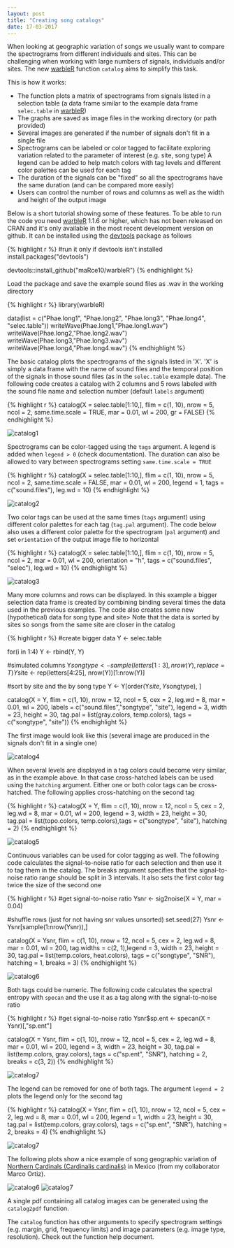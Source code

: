 ```yaml
---
layout: post
title: "Creating song catalogs"
date: 17-03-2017
---
```


When looking at geographic variation of songs we usually want to compare the spectrograms from different individuals and sites. This can be challenging when working with large numbers of signals, individuals and/or sites. The new [warbleR](https://cran.r-project.org/package=warbleR) function `catalog` aims to simplify this task.

This is how it works: 

* The function plots a matrix of spectrograms from signals listed in a selection table (a data frame similar to the example data frame `selec.table` in [warbleR](https://cran.r-project.org/package=warbleR))
* The graphs are saved as image files in the working directory (or path provided)
* Several images are generated if the number of signals don't fit in a single file 
* Spectrograms can be labeled or color tagged to facilitate exploring variation related to the parameter of interest (e.g. site, song type)
A legend can be added to help match colors with tag levels and different color palettes can be used for each tag
* The duration of the signals can be "fixed" so all the spectrograms have the same duration (and can be compared more easily)
* Users can control the number of rows and columns as well as the width and height of the output image


Below is a short tutorial showing some of these features. To be able to run the code you need [warbleR](https://cran.r-project.org/package=warbleR) 1.1.6 or higher, which has not been released on CRAN and it's only available in the most recent development version on github. It can be installed using the [devtools](https://cran.r-project.org/package=devtools) package as follows


{% highlight r %}
#run it only if devtools isn't installed
install.packages("devtools")

devtools::install_github("maRce10/warbleR")
{% endhighlight %}


Load the package and save the example sound files as .wav in the working directory 


{% highlight r %}
library(warbleR)

data(list = c("Phae.long1", "Phae.long2", "Phae.long3", 
              "Phae.long4", "selec.table"))
writeWave(Phae.long1,"Phae.long1.wav")
writeWave(Phae.long2,"Phae.long2.wav")
writeWave(Phae.long3,"Phae.long3.wav")
writeWave(Phae.long4,"Phae.long4.wav")
{% endhighlight %}

The basic catalog plots the spectrograms of the signals listed in 'X'. 'X' is simply a data frame with the name of sound files and the temporal position of the signals in those sound files (as in the `selec.table` example data). The following code creates a catalog with 2 columns and 5 rows labeled with the sound file name and selection number (default `labels` argument)


{% highlight r %}
catalog(X = selec.table[1:10,], flim = c(1, 10), nrow = 5, ncol = 2, 
        same.time.scale = TRUE, mar = 0.01, wl = 200, gr = FALSE)
{% endhighlight %}

![catalog1](/img/Catalog_p1-.png)

Spectrograms can be color-tagged using the `tags` argument. A legend is added when `legend > 0` (check documentation). The duration can also be allowed to vary between spectrograms setting `same.time.scale = TRUE`


{% highlight r %}
catalog(X = selec.table[1:10,], flim = c(1, 10), nrow = 5, ncol = 2, 
        same.time.scale = FALSE, mar = 0.01, wl = 200, legend = 1, 
        tags = c("sound.files"), leg.wd = 10)
{% endhighlight %}
  
![catalog2](/img/Catalog_p1-2.png)

Two color tags can be used at the same times (`tags` argument) using different color palettes for each tag (`tag.pal` argument). The code below also uses a different color palette for the spectrogram (`pal` argument) and set `orientation` of the output image file to horizontal
  

{% highlight r %}
catalog(X = selec.table[1:10,], flim = c(1, 10), nrow = 5, ncol = 2, 
       mar = 0.01, wl = 200, orientation = "h",  tags = c("sound.files", "selec"), 
       leg.wd = 10)
{% endhighlight %}

![catalog3](/img/Catalog_p1-3.png)

Many more columns and rows can be displayed. In this example a bigger selection data frame is created by combining binding several times the data used in the previous examples. The code also creates some new (hypothetical) data for song type and site> Note that the data is sorted by sites so songs from the same site are closer in the catalog


{% highlight r %}
#create bigger data
Y <- selec.table

for(i in 1:4) Y <- rbind(Y, Y)

#simulated columns
  Y$songtype <- sample(letters[1:3], nrow(Y), replace = T)
  Y$site <- rep(letters[4:25], nrow(Y))[1:nrow(Y)]

  #sort by site and the by song type 
Y <- Y[order(Y$site, Y$songtype), ]
  
  
catalog(X = Y, flim = c(1, 10), nrow = 12, ncol = 5, cex = 2, leg.wd = 8,
       mar = 0.01, wl = 200, labels = c("sound.files","songtype", "site"), 
       legend = 3, width = 23, height = 30, 
       tag.pal = list(gray.colors, temp.colors), tags = c("songtype", "site"))
{% endhighlight %}

 The first image would look like this (several image are produced in the signals don't fit in a single one)

 ![catalog4](/img/Catalog_p1-4.png)

When several levels are displayed in a tag colors could become very similar, as in the example above. In that case cross-hatched labels can be used using the `hatching` argument. Either one or both color tags can be cross-hatched. The following applies cross-hatching on the second tag
 

{% highlight r %}
catalog(X = Y, flim = c(1, 10), nrow = 12, ncol = 5, cex = 2, leg.wd = 8,
        mar = 0.01, wl = 200, legend = 3, width = 23, height = 30,
        tag.pal = list(topo.colors, temp.colors),tags = c("songtype", "site"), 
        hatching = 2)
{% endhighlight %}

 ![catalog5](/img/Catalog_p1-5.png)

Continuous variables can be used for color tagging as well. The following code calculates the signal-to-noise ratio for each selection and then use it to tag them in the catalog. The breaks argument specifies that the signal-to-noise ratio range should be split in 3 intervals.
It also sets the first color tag twice the size of the second one
 

{% highlight r %}
#get signal-to-noise ratio 
Ysnr <- sig2noise(X = Y, mar = 0.04)

#shuffle rows (just for not having snr values unsorted)
set.seed(27)
Ysnr <- Ysnr[sample(1:nrow(Ysnr)),] 

catalog(X = Ysnr, flim = c(1, 10), nrow = 12, ncol = 5, cex = 2, leg.wd = 8,
       mar = 0.01, wl = 200, tag.widths = c(2, 1),legend = 3, 
 width = 23, height = 30, tag.pal = list(temp.colors, heat.colors),
  tags = c("songtype", "SNR"), hatching = 1, breaks = 3)
{% endhighlight %}

 ![catalog6](/img/Catalog_p1-6.png)
 
Both tags could be numeric. The following code calculates the spectral entropy with `specan` and the use it as a tag along with the signal-to-noise ratio
 

{% highlight r %}
#get signal-to-noise ratio 
Ysnr$sp.ent <- specan(X = Ysnr)[,"sp.ent"]

catalog(X = Ysnr, flim = c(1, 10), nrow = 12, ncol = 5, cex = 2, leg.wd = 8,
        mar = 0.01, wl = 200, legend = 3,  width = 23, height = 30, tag.pal = list(temp.colors, gray.colors), tags = c("sp.ent", "SNR"), 
        hatching = 2, breaks = c(3, 2))
{% endhighlight %}

 ![catalog7](/img/Catalog_p1-7.png)
 
 The legend can be removed for one of both tags. The argument `legend = 2` plots the legend only for the second tag
 

{% highlight r %}
catalog(X = Ysnr, flim = c(1, 10), nrow = 12, ncol = 5, cex = 2, leg.wd = 8,
        mar = 0.01, wl = 200, legend = 1,  width = 23, height = 30, tag.pal = list(temp.colors, gray.colors), tags = c("sp.ent", "SNR"), hatching = 2, breaks = 4)
{% endhighlight %}
 
![catalog7](/img/Catalog_p1-8.png)
 
 The following plots show a nice example of song geographic variation of [Northern Cardinals (Cardinalis cardinalis)](https://www.allaboutbirds.org/guide/Northern_Cardinal/id) in Mexico (from my collaborator Marco Ortiz).
 
 ![catalog6](/img/Catalog_p1-Cardinalis.png)
 ![catalog7](/img/Catalog_p2-Cardinalis.png)

A single pdf containing all catalog images can be generated using the `catalog2pdf` function. 

The `catalog` function has other arguments to specify spectrogram settings (e.g. margin, grid, frequency limits) and image parameters (e.g. image type, resolution). Check out the function help document.

